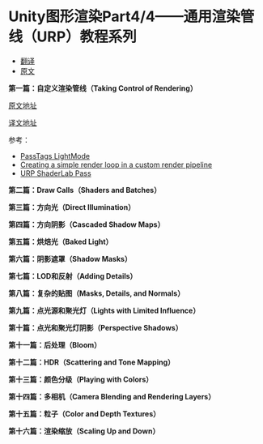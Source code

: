 # Unity图形渲染Part4/4——通用渲染管线（URP）教程系列

* [翻译](https://zhuanlan.zhihu.com/p/333275514)
* [原文](https://catlikecoding.com/unity/tutorials/custom-srp/)

**第一篇：自定义渲染管线（Taking Control of Rendering）**

[原文地址](https://catlikecoding.com/unity/tutorials/custom-srp/custom-render-pipeline/)

[译文地址](https://zhuanlan.zhihu.com/p/334361243)

参考：

* [PassTags LightMode](https://docs.unity3d.com/Manual/SL-PassTags.html)
* [Creating a simple render loop in a custom render pipeline](https://docs.unity3d.com/Manual/srp-creating-simple-render-loop.html)
* [URP ShaderLab Pass](https://docs.unity3d.com/Packages/com.unity.render-pipelines.universal@11.0/manual/urp-shaders/urp-shaderlab-pass-tags.html#urp-pass-tags-lightmode)

**第二篇：Draw Calls（Shaders and Batches）**

**第三篇：方向光（Direct Illumination）**

**第四篇：方向阴影（Cascaded Shadow Maps）**

**第五篇：烘焙光（Baked Light）**

**第六篇：阴影遮罩（Shadow Masks）**

**第七篇：LOD和反射（Adding Details）**

**第八篇：复杂的贴图（Masks, Details, and Normals）**

**第九篇：点光源和聚光灯（Lights with Limited Influence）**

**第十篇：点光和聚光灯阴影（Perspective Shadows）**

**第十一篇：后处理（Bloom）**

**第十二篇：HDR（Scattering and Tone Mapping）**

**第十三篇：颜色分级（Playing with Colors）**

**第十四篇：多相机（Camera Blending and Rendering Layers）**

**第十五篇：粒子（Color and Depth Textures）**

**第十六篇：渲染缩放（Scaling Up and Down）**
